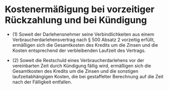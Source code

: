 # Kostenermäßigung bei vorzeitiger Rückzahlung und bei Kündigung

- (1) Soweit der Darlehensnehmer seine Verbindlichkeiten aus einem Verbraucherdarlehensvertrag nach § 500 Absatz 2 vorzeitig erfüllt, ermäßigen sich die Gesamtkosten des Kredits um die Zinsen und die Kosten entsprechend der verbleibenden Laufzeit des Vertrags.

- (2) Soweit die Restschuld eines Verbraucherdarlehens vor der vereinbarten Zeit durch Kündigung fällig wird, ermäßigen sich die Gesamtkosten des Kredits um die Zinsen und die sonstigen laufzeitabhängigen Kosten, die bei gestaffelter Berechnung auf die Zeit nach der Fälligkeit entfallen.

